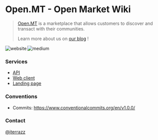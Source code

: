 # Open.MT - Open Market Wiki

> [Open.MT](https://open.mt) is a marketplace that allows customers to discover and transact with their communities.
> 
> Learn more about us on [our blog](https://blog.open.mt/) !

[<img align="left" alt="website" src="https://img.shields.io/badge/website-%2305A8AA.svg?&style=for-the-badge&logo=safari&logoColor=white" />](https://open.mt)

[<img align="left" alt="medium" src="https://img.shields.io/badge/blog-%23353535.svg?&style=for-the-badge&logo=medium&logoColor=white" />](https://blog.open.mt)

</br>

### Services
- [API](https://github.com/jterrazz/app.myopenmarket-api)
- [Web client](https://github.com/jterrazz/app.myopenmarket-client)
- [Landing page](https://github.com/jterrazz/deprecated-app.myopenmarket-landing)

### Conventions
- Commits: https://www.conventionalcommits.org/en/v1.0.0/

### Contact

[@jterrazz](mailto:jterrazzoni@icloud.com)
